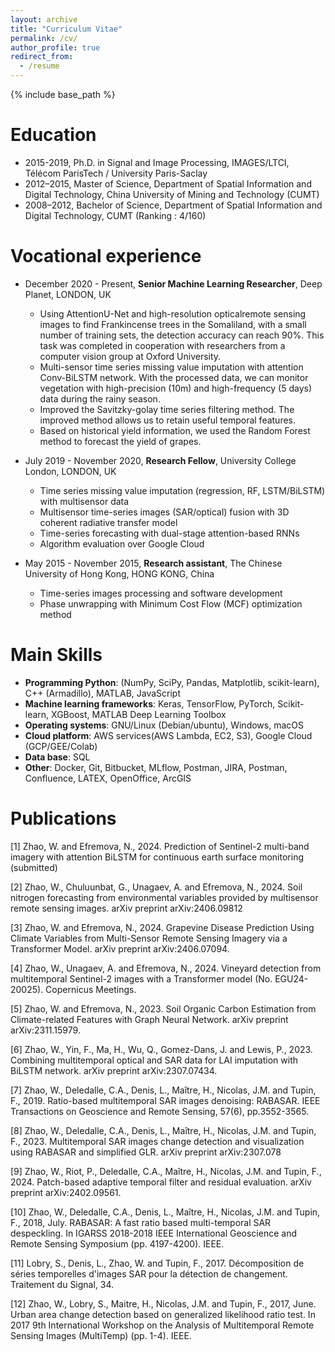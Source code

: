 ```yaml
---
layout: archive
title: "Curriculum Vitae"
permalink: /cv/
author_profile: true
redirect_from:
  - /resume
---
```


{% include base_path %}

Education
======

*  2015-2019, Ph.D. in Signal and Image Processing, IMAGES/LTCI, Télécom ParisTech / University Paris-Saclay
*  2012–2015, Master of Science, Department of Spatial Information and Digital Technology, China University of Mining
and Technology (CUMT)
*  2008–2012, Bachelor of Science, Department of Spatial Information and Digital Technology, CUMT (Ranking : 4/160)



Vocational experience
======
* December 2020 - Present, **Senior Machine Learning Researcher**, Deep Planet, LONDON, UK 
    * Using AttentionU-Net and high-resolution opticalremote sensing images to find Frankincense trees in
    the Somaliland, with a small number of training sets, the detection accuracy can reach 90%. This task
    was completed in cooperation with researchers from a computer vision group at Oxford University.
    * Multi-sensor time series missing value imputation with attention Conv-BiLSTM network. With the processed data, we can monitor vegetation with high-precision (10m) and high-frequency (5 days) data
    during the rainy season.
    * Improved the Savitzky-golay time series filtering method. The improved method allows us to retain
    useful temporal features.
    * Based on historical yield information, we used the Random Forest method to forecast the yield of
    grapes.

* July 2019 - November 2020, **Research Fellow**, University College London, LONDON, UK
    * Time series missing value imputation (regression, RF, LSTM/BiLSTM) with multisensor data
    * Multisensor time-series images (SAR/optical) fusion with 3D coherent radiative transfer model
    * Time-series forecasting with dual-stage attention-based RNNs
    * Algorithm evaluation over Google Cloud

* May 2015 - November 2015, **Research assistant**, The Chinese University of Hong Kong, HONG KONG, China
    * Time-series images processing and software development
    * Phase unwrapping with Minimum Cost Flow (MCF) optimization method

Main Skills
======
*  **Programming Python**: (NumPy, SciPy, Pandas, Matplotlib, scikit-learn), C++ (Armadillo), MATLAB, JavaScript
*  **Machine learning frameworks**: Keras, TensorFlow, PyTorch, Scikit-learn, XGBoost, MATLAB Deep Learning Toolbox
*  **Operating systems**: GNU/Linux (Debian/ubuntu),  Windows, macOS
*  **Cloud platform**: AWS services(AWS Lambda, EC2, S3), Google Cloud (GCP/GEE/Colab)
*  **Data base**: SQL
*  **Other**: Docker, Git, Bitbucket, MLflow, Postman, JIRA, Postman, Confluence, LATEX, OpenOffice, ArcGIS


Publications
======
[1] Zhao, W. and Efremova, N., 2024. Prediction of Sentinel-2 multi-band imagery with attention BiLSTM for continuous earth surface monitoring (submitted)

[2] Zhao, W., Chuluunbat, G., Unagaev, A. and Efremova, N., 2024. Soil nitrogen forecasting from environmental variables provided by multisensor remote sensing images. arXiv preprint arXiv:2406.09812

[3] Zhao, W. and Efremova, N., 2024. Grapevine Disease Prediction Using Climate Variables from Multi-Sensor Remote Sensing Imagery via a Transformer Model. arXiv preprint arXiv:2406.07094.

[4] Zhao, W., Unagaev, A. and Efremova, N., 2024. Vineyard detection from multitemporal Sentinel-2 images with a Transformer model (No. EGU24-20025). Copernicus Meetings.

[5] Zhao, W. and Efremova, N., 2023. Soil Organic Carbon Estimation from Climate-related Features with Graph Neural Network. arXiv preprint arXiv:2311.15979.

[6] Zhao, W., Yin, F., Ma, H., Wu, Q., Gomez-Dans, J. and Lewis, P., 2023. Combining multitemporal optical and SAR data for LAI imputation with BiLSTM network. arXiv preprint arXiv:2307.07434.

[7] Zhao, W., Deledalle, C.A., Denis, L., Maître, H., Nicolas, J.M. and Tupin, F., 2019. Ratio-based multitemporal SAR images denoising: RABASAR. IEEE Transactions on Geoscience and Remote Sensing, 57(6), pp.3552-3565.

[8] Zhao, W., Deledalle, C.A., Denis, L., Maître, H., Nicolas, J.M. and Tupin, F., 2023. Multitemporal SAR images change detection and visualization using RABASAR and simplified GLR. arXiv preprint arXiv:2307.078

[9] Zhao, W., Riot, P., Deledalle, C.A., Maître, H., Nicolas, J.M. and Tupin, F., 2024. Patch-based adaptive temporal filter and residual evaluation. arXiv preprint arXiv:2402.09561.

[10] Zhao, W., Deledalle, C.A., Denis, L., Maître, H., Nicolas, J.M. and Tupin, F., 2018, July. RABASAR: A fast ratio based multi-temporal SAR despeckling. In IGARSS 2018-2018 IEEE International Geoscience and Remote Sensing Symposium (pp. 4197-4200). IEEE.

[11] Lobry, S., Denis, L., Zhao, W. and Tupin, F., 2017. Décomposition de séries temporelles d'images SAR pour la détection de changement. Traitement du Signal, 34.

[12] Zhao, W., Lobry, S., Maitre, H., Nicolas, J.M. and Tupin, F., 2017, June. Urban area change detection based on generalized likelihood ratio test. In 2017 9th International Workshop on the Analysis of Multitemporal Remote Sensing Images (MultiTemp) (pp. 1-4). IEEE.

<!---
Publications
======
  <ul>{% for post in site.publications %}
    {% include archive-single-cv.html %}
  {% endfor %}</ul>
  
Talks
======
  <ul>{% for post in site.talks %}
    {% include archive-single-talk-cv.html %}
  {% endfor %}</ul>
  
Teaching
======
  <ul>{% for post in site.teaching %}
    {% include archive-single-cv.html %}
  {% endfor %}</ul>
  
Service and leadership
======
* Currently signed in to 43 different slack teams
-->

